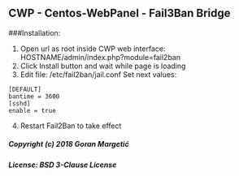 
## CWP - Centos-WebPanel - Fail3Ban Bridge

###Installation:
1) Open url as root inside CWP web interface: HOSTNAME/admin/index.php?module=fail2ban
2) Click Install button and wait while page is loading
2) Edit file: /etc/fail2ban/jail.conf
   Set next values:
```
[DEFAULT]
bantime = 3600
[sshd]
enable = true
```
4) Restart Fail2Ban to take effect

##### Copyright (c) 2018 Goran Margetić
##### License: BSD 3-Clause License
